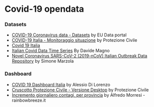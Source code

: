 # Covid-19 opendata

### Datasets

* [COVID-19 Coronavirus data - Datasets](https://data.europa.eu/euodp/en/data/dataset/covid-19-coronavirus-data) by EU Data portal
* [COVID-19 Italia - Monitoraggio situazione](https://github.com/pcm-dpc/COVID-19) by Protezione Civile
* [Covid 19 Italia](https://github.com/ondata/covid19italia)
* [Italian Covid Data Time Series](https://github.com/DavideMagno/ItalianCovidData) By Davide Magno
* [Novel Coronavirus SARS-CoV-2 (2019-nCoV) Italian Outbreak Data Repository](https://github.com/sarscov2-it/data) by Simone Marzola


### Dashboard

* [COVID 19 Dashboard Italia](https://alessiodl.github.io/COVID19Dashboard/dist/index.html) by Alessio Di Lorenzo 
* [Cruscotto Protezione Civile - Versione Desktop](http://opendatadpc.maps.arcgis.com/apps/opsdashboard/index.html#/b0c68bce2cce478eaac82fe38d4138b1) by Protezione Civile
* [Incremento giornaliero contagi, per provincia](https://datastudio.google.com/u/0/reporting/9f0b865e-bb18-4894-a7f4-acca6467c641/page/OnNHB?s=pkXn62iU3rQ) by Alfredo Morresi - rainbowbreeze.it 
